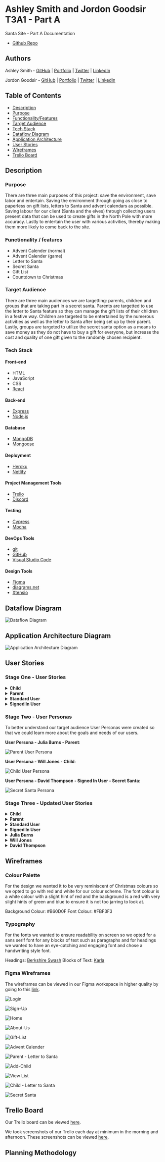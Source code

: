 # Ashley Smith and Jordon Goodsir T3A1 - Part A

Santa Site - Part A Documentation

- [Github Repo](https://github.com/MERN-Project-Santa/Part-A-Docs)

## Authors

Ashley Smith - [GitHub](https://github.com/Ash-Eileen) | [Portfolio](https://ashleysmith.netlify.app/) | [Twitter](https://twitter.com/Ash413_) | [LinkedIn](https://ashleysmith.netlify.app/contact.html)

Jordon Goodsir - [GitHub](https://github.com/JordonGoodsir) | [Portfolio](https://jordongoodsir.netlify.app/) | [Twitter](https://twitter.com/GoodsirDev) | [LinkedIn](https://www.linkedin.com/in/jordon-goodsir-61466a1a5/)

## Table of Contents

- [Description](https://github.com/MERN-Project-Santa/Part-A-Docs#description)
- [Purpose](https://github.com/MERN-Project-Santa/Part-A-Docs#purpose)
- [Functionality/Features](https://github.com/MERN-Project-Santa/Part-A-Docs#functionality--features)
- [Target Audience](https://github.com/MERN-Project-Santa/Part-A-Docs#target-audience)
- [Tech Stack](https://github.com/MERN-Project-Santa/Part-A-Docs#tech-stack)
- [Dataflow Diagram](https://github.com/MERN-Project-Santa/Part-A-Docs#dataflow-diagram)
- [Application Architecture](https://github.com/MERN-Project-Santa/Part-A-Docs#application-architecture-diagram)
- [User Stories](https://github.com/MERN-Project-Santa/Part-A-Docs#user-stories)
- [Wireframes](https://github.com/MERN-Project-Santa/Part-A-Docs#wireframes)
- [Trello Board](https://github.com/MERN-Project-Santa/Part-A-Docs#trello-board)

## Description

### Purpose

There are three main purposes of this project: save the environment, save labor and entertain. Saving the environment through going as close to paperless on gift lists, letters to Santa and advent calendars as possible. Saving labour for our client (Santa and the elves) through collecting users present data that can be used to create gifts in the North Pole with more accuracy. Lastly to entertain the user with various activities, thereby making them more likely to come back to the site.

### Functionality / features

- Advent Calender (normal)
- Advent Calender (game)
- Letter to Santa
- Secret Santa
- Gift List
- Countdown to Christmas

### Target Audience

There are three main audiences we are targetting: parents, children and groups that are taking part in a secret santa. Parents are targetted to use the letter to Santa feature so they can manage the gift lists of their children in a festive way. Children are targeted to be entertained by the numerous activities as well as the letter to Santa after being set up by their parent. Lastly, groups are targeted to utilize the secret santa option as a means to save money as they do not have to buy a gift for everyone, but increase the cost and quality of one gift given to the randomly chosen recipient.

### Tech Stack

#### **Front-end**

- HTML
- JavaScript
- CSS
- [React](https://reactjs.org/)

#### **Back-end**

- [Express](https://expressjs.com/)
- [Node.js](https://nodejs.org/en/)

#### **Database**

- [MongoDB](https://www.mongodb.com/)
- [Mongoose](https://mongoosejs.com/)

#### **Deployment**

- [Heroku](https://www.heroku.com/)
- [Netlify](https://www.netlify.com/)

#### **Project Management Tools**

- [Trello](https://trello.com/)
- [Discord](https://discord.com/)

#### **Testing**

- [Cypress](https://www.cypress.io/)
- [Mocha](https://mochajs.org/)

#### **DevOps Tools**

- [git](https://git-scm.com/)
- [GitHub](https://github.com/)
- [Visual Studio Code](https://code.visualstudio.com/)

#### Design Tools

- [Figma](https://www.figma.com/)
- [diagrams.net](https://app.diagrams.net/)
- [Xtensio](https://xtensio.com/)

## Dataflow Diagram

![Dataflow Diagram](./docs/dataflowDiagram/dataflowDiagram.PNG)

## Application Architecture Diagram

![Application Architecture Diagram](./docs/applicationArchitecture/architectureDiagram.PNG)

## User Stories

### **Stage One** - User Stories

<details>

<summary><strong>Child</strong></summary>

- As a child I want to be able to create a list of gifts I want from Santa.
- As a child I want to be able to write a letter to Santa.
- As a child I want to be able to change my list by adding or removing items.

</details>

<details>

<summary><strong>Parent</strong></summary>

- As a parent I want to be able to add my children.
- As a parent I want to be able to see my childrens gift list.
- As a parent I want to be able to mark presents as bought on my childrens gift list.
- As a parent I want my children to be able to interact with a child-friendly "letter to santa" page.
- As a parent I want to be able to still interact with the normal features of my account.

</details>

<details>

<summary><strong>Standard User</strong></summary>

- As a user I want to be able to have acces to a navigation bar so I can view the information I want.
- As a user I want to be able to view an about page with information about the websites purpose and goals.
- As a user I want to be able to view a countdown to Christmas page and select my timezone.
- As a user I want to be able to sign up/login and create my own account.
- As a user I want to be able to view the advent calendar.
- As a user I want to be able to interact with the gamified version of the advent calendar.

</details>

<details>

<summary><strong>Signed In User</strong></summary>

- As a user I want to be able to create a gift list for Christmas to track what presents I want to get.
- As a user I want to be able to delete items from my gift list.
- As a user I want to be able to mark items as purchased from my gift list.
- As a user I want to be able to create a Secret Santa group.
- As a user I want to be able to join a Secret Santa group.
- As a user I want to be able to see who I have to purchase a gift for as a Secret Santa.
- As a user I want to be able to create a wishlist that my Secret Santa can view.

</details>

### **Stage Two** - User Personas

To better understand our target audience User Personas were created so that we could learn more about the goals and needs of our users.

**User Persona - Julia Burns - Parent**:

![Parent User Persona](./docs/personas/parent-persona.PNG)

**User Persona - Will Jones - Child**:

![Child User Persona](./docs/personas/child-persona.PNG)

**User Persona - David Thompson - Signed In User - Secret Santa**:

![Secret Santa Persona](./docs/personas/secret-santa-persona.PNG)

### **Stage Three** - Updated User Stories

<details>

<summary><strong>Child</strong></summary>

- As a child I want to be able to create a list of gifts I want from Santa so I can ensure he knows what I want.
- As a child I want to be able to write a letter to Santa so Santa can read it.
- As a child I want to be able to change my list by adding or removing items so my list to kept up to date.

</details>

<details>

<summary><strong>Parent</strong></summary>

- As a parent I want to be able to add each of my children so everyone can use the letter to Santa.
- As a parent I want to be able to see my childrens gift list so I can get an idea of what they might get from Santa.
- As a parent I want my children to be able to interact with a child-friendly "letter to santa" page so they can use it without issue.
- As a parent I want to be able to still interact with the normal features of my account so that I can still use the other features of the site and not be restricted.

</details>

<details>

<summary><strong>Standard User</strong></summary>

- As a user I want to be able to have acces to a navigation bar so I can view the information I want.
- As a user I want to be able to view an about page with information about the websites purpose and goals so that I can understand why the website exist.
- As a user I want to be able to view a countdown to Christmas page and select my timezone so that the countdown is correct for me.
- As a user I want to be able to sign up/login and create my own account so that I can use the other features of the site.
- As a user I want to be able to view the advent calendar so that I can enjoy the more fun aspects of the site.
- As a user I want to be able to interact with the gamified version of the advent calendar so that I can have a more interactive experience.

</details>

<details>

<summary><strong>Signed In User</strong></summary>

- As a user I want to be able to create a gift list for Christmas to track what presents I want to get so that everything in one easy place.
- As a user I want to be able to delete items from my gift list so that I can remove things the receiver doesn't need or want.
- As a user I want to be able to create a Secret Santa group so that my group can participate in Secret Santa.
- As a user I want to be able to join a Secret Santa group so that I can participate with my Secret Santa group.
- As a user I want to be able to see who I have to purchase a gift for as a Secret Santa so it's easy to keep track of.
- As a user I want to be able to create a wishlist that my Secret Santa can view so they know what to get me.

</details>

<details>

<summary><strong>Julia Burns</strong></summary>

- I want to have a conveninient way for my kids to write their letters to Santa so that I still have plenty of time to do everything else I need to in a day.
- I want to ensure my kids get to experience the magic and fun of Christmas by writing their letters to Santa so they enjoy the fun of being a kid.
- I want to have an easy way to track what my kids want for Christmas so that I have more time to devote to my other daily tasks.

</details>

<details>

<summary><strong>Will Jones</strong></summary>

- I want to be able to tell Santa what I want for Christmas so I get all the toys I want.
- I want to be able to quickly write my letter to Santa so I can get back to playing and having fun.
- I want it to be easy to write my letter to Santa because I'm young and can't read much.

</details>

<details>

<summary><strong>David Thompson</strong></summary>

- I want to be able to track my secret santa wants because I'm introverted and want to avoid awkward social situations.
- I want to make sure I get my secret santa exactly what they want so that I can make a good impression at work.
- I want to it to be easy to look at my secrect santa details so that I can focus on more important work.

</details>

## Wireframes

### Colour Palette

For the design we wanted it to be very reminiscent of Christmas colours so we opted to go with red and white for our colour scheme. The font colour is a white colour with a slight hint of red and the background is a red with very slight hints of green and blue to ensure it is not too jarring to look at.

Background Colour: #B60D0F
Font Colour: #FBF3F3

### Typography

For the fonts we wanted to ensure readability on screen so we opted for a sans serif font for any blocks of text such as paragraphs and for headings we wanted to have an eye-catching and engaging font and chose a handwriting style font.

Headings: [Berkshire Swash](https://fonts.google.com/specimen/Berkshire+Swash?query=Berkshire+Swash&category=Handwriting)
Blocks of Text: [Karla](https://fonts.google.com/specimen/Karla?query=Karla&category=Sans+Serif)

### Figma Wireframes

The wireframes can be viewed in our Figma workspace in higher quality by going to this [link](https://www.figma.com/file/EKcUwpUCkfMpHojjCwWISm/Christmas-MERN?node-id=0%3A1).

![Login](./docs/wireframeScreenshots/Login.PNG)

![Sign-Up](./docs/wireframeScreenshots/Sign-Up.PNG)

![Home](./docs/wireframeScreenshots/Home.PNG)

![About-Us](./docs/wireframeScreenshots/About-Us.PNG)

![Gift-List](./docs/wireframeScreenshots/Gift%20List.PNG)

![Advent Calender](./docs/wireframeScreenshots/Advent-Calender.PNG)

![Parent - Letter to Santa](./docs/wireframeScreenshots/Parent-Letter-to-Santa.PNG)

![Add-Child](./docs/wireframeScreenshots/Add-child-Letter-to-Santa.PNG)

![View List](./docs/wireframeScreenshots/View-list-Letter-to-Santa.PNG)

![Child - Letter to Santa](./docs/wireframeScreenshots/Child-Letter-to-Santa.PNG)

![Secret Santa](./docs/wireframeScreenshots/Secret-Santa.PNG)

## Trello Board

Our Trello board can be viewed [here](https://trello.com/b/9TwvvbPX/full-stack-app-santa).

We took screenshots of our Trello each day at minimum in the morning and afternoon. These screenshots can be viewed [here](#).

## Planning Methodology
